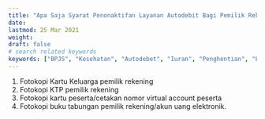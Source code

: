 ```yaml
---
title: "Apa Saja Syarat Penonaktifan Layanan Autodebit Bagi Pemilik Rekening Yang Menanggung Autodebit Untuk Orang Lain?"
date: 
lastmod: 25 Mar 2021
weight: 
draft: false
# search related keywords
keywords: ["BPJS", "Kesehatan", "Autodebet", "Iuran", "Penghentian", "Layanan", "Penonaktifan", "Rekening", "Orang Lain"]
---
```


1. Fotokopi Kartu Keluarga pemilik rekening
2. Fotokopi KTP pemilik rekening
3. Fotokopi kartu peserta/cetakan nomor virtual account peserta
4. Fotokopi buku tabungan pemilik rekening/akun uang elektronik.
